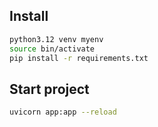 ## Install

```bash
python3.12 venv myenv
source bin/activate
pip install -r requirements.txt
```

## Start project

```bash
uvicorn app:app --reload
```
